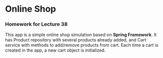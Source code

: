 # Online Shop
### Homework for Lecture 38
This app is a simple online shop simulation based on **Spring Framework**. It has Product repository with several products already added, and Cart service with methods to add/remove products from cart.
Each time a cart is created in the app, a new cart object is initialized.
